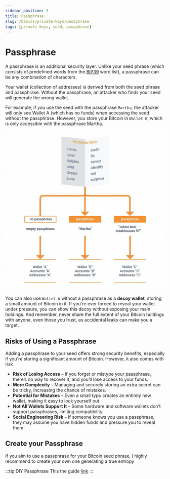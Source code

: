 ```yaml
---
sidebar_position: 5
title: Passphrase
slug: /basics/private-keys/passphrase
tags: [private keys, seed, passphrase]
---
```


# Passphrase

A passphrase is an additional security layer. Unlike your seed phrase (which consists of predefined words from the [BIP39](https://github.com/bitcoin/bips/blob/master/bip-0039/english.txt) word list), a passphrase can be any combination of characters.

Your wallet (collection of addresses) is derived from both the seed phrase and passphrase. Without the passphrase, an attacker who finds your seed will generate the wrong wallet. 

For example, if you use the seed with the passphrase `Martha`, the attacker will only see Wallet A (which has no funds) when accessing the seed without the passphrase. However, you store your Bitcoin in `Wallet B`, which is only accessible with the passphrase Martha.

![](/img/basics/passphrase.png)

You can also use `Wallet A` without a passphrase as a **decoy wallet**, storing a small amount of Bitcoin in it. If you're ever forced to reveal your wallet under pressure, you can show this decoy without exposing your main holdings. And remember, never share the full extent of your Bitcoin holdings with anyone, even those you trust, as accidental leaks can make you a target.


## Risks of Using a Passphrase

Adding a passphrase to your seed offers strong security benefits, especially if you're storing a significant amount of Bitcoin. However, it also comes with risk

- **Risk of Losing Access** – If you forget or mistype your passphrase, there’s no way to recover it, and you’ll lose access to your funds.
- **More Complexity** – Managing and securely storing an extra secret can be tricky, increasing the chance of mistakes.
- **Potential for Mistakes** – Even a small typo creates an entirely new wallet, making it easy to lock yourself out.
- **Not All Wallets Support It** – Some hardware and software wallets don’t support passphrases, limiting compatibility.
- **Social Engineering Risk** – If someone knows you use a passphrase, they may assume you have hidden funds and pressure you to reveal them.


## Create your Passphrase

If you aim to use a passphrase for your Bitcoin seed phrase, I highly recommend to create your own one generating a true entropy

:::tip DIY Passphrase
This the guide [link](/docs/passphrase)
:::
